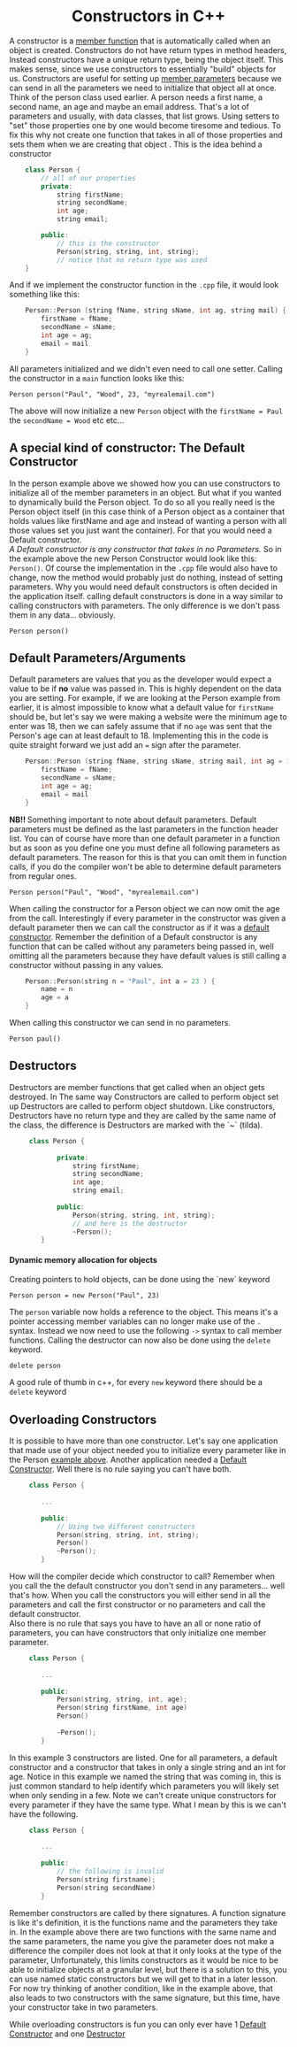 <div align="center"><h1> Constructors in C++ </h1></div> 

A constructor is a [member function](https://gitlab.com/Paul_Wood_96/tutoring/-/blob/master/COS110/notes/introduction_to_classes.md#member-functions) 
that is automatically called when an object is created. Constructors do not have 
return types in method headers, Instead constructors have a unique return type, 
being the object itself. This makes sense, 
since we use constructors to essentially \"build\" objects for us. Constructors 
are useful for setting up [member parameters](https://gitlab.com/Paul_Wood_96/tutoring/-/blob/master/COS110/notes/introduction_to_classes.md#attributes-or-member-variables)
because we can send in all the parameters we need to initialize that object 
all at once. <br />
Think of the person class used earlier. A person needs a first name, a second name, an 
age and maybe an email address. That's a lot of parameters and usually, with data 
classes, that list grows. Using setters to \"set\" those properties one by one 
would become tiresome and tedious. To fix this why not create one function 
that takes in all of those properties and sets them when we are creating that object . 
This is the idea behind a constructor

```c++ 
    class Person {
        // all of our properties
        private:
            string firstName;
            string secondName;
            int age; 
            string email;

        public:
            // this is the constructor 
            Person(string, string, int, string);
            // notice that no return type was used
    }
```

And if we implement the constructor function in the `.cpp` file, it would look something 
like this: 

```c++ 
    Person::Person (string fName, string sName, int ag, string mail) {
        firstName = fName;
        secondName = sName;
        int age = ag;
        email = mail
    }
```

All parameters initialized and we didn't even need to call one setter. Calling the 
constructor in a `main` function looks like this: 

```Person person("Paul", "Wood", 23, "myrealemail.com")```

The above will now initialize a new `Person` object with the `firstName = Paul` the 
`secondName = Wood` etc etc...  

<h2>A special kind of constructor: The Default Constructor</h2>

In the person example above we showed how you can use constructors to initialize all 
of the member parameters in an object. But what if you wanted to dynamically build 
the Person object. To do so all you really need is the Person object itself (in this 
case think of a Person object as a container that holds values like firstName and age 
and instead of wanting a person with all those values set you just want the container). 
For that you would need a Default constructor. <br />
<i> A Default constructor is any constructor that takes in no Parameters.</i> So 
in the example above the new Person Constructor would look like this: 
`Person()`. Of course the implementation in the `.cpp` file would also have to 
change, now the method would probably just do nothing, instead of setting parameters.
Why you would need default constructors is often decided in the application itself. 
calling default constructors is done in a way similar to calling constructors with 
parameters. The only difference is we don't pass them in any data... obviously.

```Person person()```

<h2>Default Parameters/Arguments</h2>

Default parameters are values that you as the developer would expect a value 
to be if <b>no</b> value was passed in. This is highly dependent on the data you are 
setting. For example, if we are looking at the Person example from earlier,
it is almost impossible to know what a default value for `firstName` should be,
but let's say we were making a website were the minimum age to enter was 18, 
then we can safely assume that if no `age` was sent that the Person's age can 
at least default to 18. Implementing this in the code is quite straight forward 
we just add an `=` sign after the parameter. 

```c++ 
    Person::Person (string fName, string sName, string mail, int ag = 18,) {
        firstName = fName;
        secondName = sName;
        int age = ag;
        email = mail
    }
```

<b> NB!! </b> Something important to note about default parameters. Default parameters must be 
defined as the last parameters in the function header list. You can of course 
have more than one default parameter in a function but as soon as you define one 
you must define all following parameters as default parameters. The reason for this 
is that you can omit them in function calls, if you do the compiler won't be able to determine 
default parameters from regular ones. 

```Person person("Paul", "Wood", "myrealemail.com")```   

When calling the constructor for a Person object we can now omit the age from 
the call. 
Interestingly if every parameter in the constructor was given a default parameter 
then we can call the constructor as if it was a [default constructor](https://gitlab.com/Paul_Wood_96/tutoring/-/blob/master/COS110/notes/constructors.md#a-special-kind-of-constructor-the-default-constructor). 
Remember the definition of a Default constructor is any function that can be called 
without any parameters being passed in, well omitting all the parameters because 
they have default values is still calling a constructor without passing in any 
values. 

```c++
    Person::Person(string n = "Paul", int a = 23 ) { 
        name = n
        age = a
    }
```

When calling this constructor we can send in no parameters. 

```Person paul() ```

<h2>Destructors</h2>
Destructors are member functions that get called when an object gets destroyed. In 
The same way Constructors are called to perform object set up Destructors are called
to perform object shutdown. Like constructors, Destructors have no return type and 
they are called by the same name of the class, the difference is Destructors are 
marked with the `~` (tilda).

```c++
     class Person {
           
            private:
                string firstName;
                string secondName;
                int age; 
                string email;
    
            public:
                Person(string, string, int, string);
                // and here is the destructor
                ~Person();
        }
```
<h4>Dynamic memory allocation for objects</h4>
Creating pointers to hold objects, can be done using the `new` keyword 

```Person person = new Person("Paul", 23)```

The `person` variable now holds a reference to the object. This means it's a pointer 
accessing member variables can no longer make use of the `.` syntax. Instead 
we now need to use the following `->` syntax to call member functions. Calling the 
destructor can now also be done using the `delete` keyword. 

```delete person```

A good rule of thumb in c++, for every `new` keyword there should be a `delete` keyword

<h2>Overloading Constructors</h2>

It is possible to have more than one constructor. Let's say one application that made use
of your object needed you to initialize every parameter like in the Person [example above](https://gitlab.com/Paul_Wood_96/tutoring/-/blob/master/COS110/notes/constructors.md#constructors-in-c).
Another application needed a [Default Constructor](https://gitlab.com/Paul_Wood_96/tutoring/-/blob/master/COS110/notes/constructors.md#a-special-kind-of-constructor-the-default-constructor).
Well there is no rule saying you can't have both. 

```c++
     class Person {
           
        ...
    
        public:
            // Using two different constructors
            Person(string, string, int, string);
            Person()
            ~Person();
        }
```

How will the compiler decide which constructor to call? Remember when you call the the 
default constructor you don't send in any parameters... well that's how. When you call 
the constructors you will either send in all the parameters and call the first 
constructor or no parameters and call the default constructor. <br />
Also there is no rule that says you have to have an all or none ratio of parameters, you
can have constructors that only initialize one member parameter. 
 
 ```c++
      class Person {
            
         ...
     
         public:
             Person(string, string, int, age);
             Person(string firstName, int age)             
             Person()
            
             ~Person();
         }
 ```

In this example 3 constructors are listed. One for all parameters, a default constructor 
and a constructor that takes in only a single string and an int for age. Notice 
in this example we named the string that was coming in, this is just common standard 
to help identify which parameters you will likely set when only sending in a few. 
Note we can't create unique constructors for every parameter if they have the same 
type. What I mean by this is we can't have the following. 

 ```c++
      class Person {
            
         ...
     
         public:
             // the following is invalid
             Person(string firstname);
             Person(string secondName)
         }
 ```

Remember constructors are called by there signatures. A function signature is like 
it's definition, it is the functions name and the parameters they take in. In the 
example above there are two functions with the same name and the same parameters,
the name you give the parameter does not make a difference the compiler does not look 
at that it only looks at the type of the parameter, Unfortunately, this limits 
constructors as it would be nice to be able to initialize objects at a granular 
level, but there is a solution to this, you can use named static constructors but we will 
get to that in a later lesson. For now try thinking of another condition, like in the 
example above, that also leads to two constructors with the same signature, but this time, 
have your constructor take in two parameters.  <br />

While overloading constructors is fun you can only ever have 1 [Default Constructor](https://gitlab.com/Paul_Wood_96/tutoring/-/blob/master/COS110/notes/constructors.md#a-special-kind-of-constructor-the-default-constructor) and 
one [Destructor](https://gitlab.com/Paul_Wood_96/tutoring/-/blob/master/COS110/notes/constructors.md#destructors)